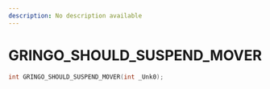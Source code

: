 ```yaml
---
description: No description available 
---
```


# GRINGO_SHOULD_SUSPEND_MOVER

```cpp
int GRINGO_SHOULD_SUSPEND_MOVER(int _Unk0);
```